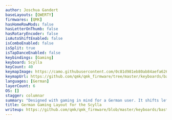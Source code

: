 ```yaml
---
author: Joschua Gandert
baseLayouts: [QWERTY]
firmwares: [QMK]
hasHomeRowMods: false
hasLetterOnThumb: false
hasRotaryEncoder: false
isAutoShiftEnabled: false
isComboEnabled: false
isSplit: true
isTapDanceEnabled: false
keybindings: [Gaming]
keyboard: Scylla
keyCount: 40
keymapImage: https://camo.githubusercontent.com/0c81d981eb80ab84aefa6265be266ec6dff3aae1a457d999588bf4c6ccc51fb1/68747470733a2f2f692e696d6775722e636f6d2f30793933387247682e706e67
keymapUrl: https://github.com/qmk/qmk_firmware/tree/master/keyboards/bastardkb/scylla/keymaps/german_gaming
languages: [German]
layerCount: 6
OS: []
stagger: columnar
summary: "Designed with gaming in mind for a German user. It shifts left-side keys, placing WASD on ESDF for comfort on contoured Dactyl-style keyboards. The TGB column is moved to the left edge. RAISE layer has arrow keys, LOWER layer has Home, End, Page Down, Page Up, special characters, and a numpad. RAISE layer adds media keys." 
title: German Gaming Layout for the Scylla
writeup: https://github.com/qmk/qmk_firmware/blob/master/keyboards/bastardkb/scylla/keymaps/german_gaming/readme.md
---
```

